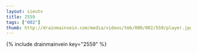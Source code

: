 ```yaml
--- 
layout: sieutv
title: 2559
tags: ["002"]
thumb: http://drainmainvein.com/media/videos/tmb/000/002/559/player.jpg
---
```

{% include drainmainvein key="2559" %} 
